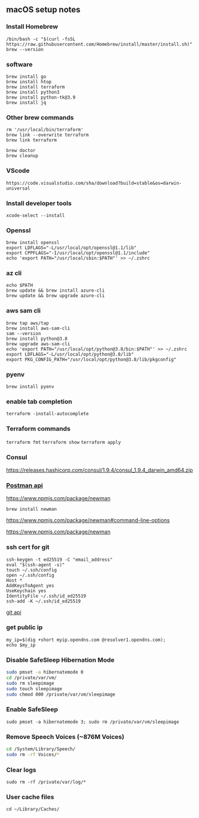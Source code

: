 ## macOS setup notes

### Install Homebrew
```shell
/bin/bash -c "$(curl -fsSL https://raw.githubusercontent.com/Homebrew/install/master/install.sh)"
brew --version
```
### software
```
brew install go
brew install htop
brew install terraform
brew install python3
brew install python-tk@3.9
brew install jq
```
### Other brew commands
```shell
rm '/usr/local/bin/terraform'
brew link --overwrite terraform
brew link terraform

brew doctor
brew cleanup
```
### VScode
```
https://code.visualstudio.com/sha/download?build=stable&os=darwin-universal
```
### Install developer tools
`xcode-select --install`

### Openssl
```shell
brew install openssl
export LDFLAGS="-L/usr/local/opt/openssl@1.1/lib"
export CPPFLAGS="-I/usr/local/opt/openssl@1.1/include"
echo 'export PATH="/usr/local/sbin:$PATH"' >> ~/.zshrc
```   
### az cli
```shell   
echo $PATH
brew update && brew install azure-cli
brew update && brew upgrade azure-cli
```  
### aws sam cli
```
brew tap aws/tap
brew install aws-sam-cli
sam --version
brew install python@3.8
brew upgrade aws-sam-cli
echo 'export PATH="/usr/local/opt/python@3.8/bin:$PATH"' >> ~/.zshrc
export LDFLAGS="-L/usr/local/opt/python@3.8/lib"
export PKG_CONFIG_PATH="/usr/local/opt/python@3.8/lib/pkgconfig"
```
### pyenv    
`brew install pyenv`
    
### enable tab completion
`terraform -install-autocomplete`

### Terraform commands
`terraform fmt`
`terraform show`
`terraform apply`

### Consul
https://releases.hashicorp.com/consul/1.9.4/consul_1.9.4_darwin_amd64.zip
    
### [Postman api](https://dl.pstmn.io/download/latest/osx)

https://www.npmjs.com/package/newman 

`brew install newman`
        
https://www.npmjs.com/package/newman#command-line-options
        
https://www.npmjs.com/package/newman

### ssh cert for git
``` 
ssh-keygen -t ed25519 -C "email_address"
eval "$(ssh-agent -s)"
touch ~/.ssh/config
open ~/.ssh/config
Host *
AddKeysToAgent yes
UseKeychain yes
IdentityFile ~/.ssh/id_ed25519    
ssh-add -K ~/.ssh/id_ed25519
```       
[git api](https://docs.github.com/en/free-pro-team@latest/rest/reference)

### get public ip
```
my_ip=$(dig +short myip.opendns.com @resolver1.opendns.com);
echo $my_ip
```
### Disable SafeSleep Hibernation Mode
```bash
sudo pmset -a hibernatemode 0
cd /private/var/vm/
sudo rm sleepimage
sudo touch sleepimage
sudo chmod 000 /private/var/vm/sleepimage
```
### Enable SafeSleep
`sudo pmset -a hibernatemode 3; sudo rm /private/var/vm/sleepimage`

### Remove Speech Voices (~876M	Voices)
```bash
cd /System/Library/Speech/
sudo rm -rf Voices/*
```
### Clear logs
`sudo rm -rf /private/var/log/*`

### User cache files
`cd ~/Library/Caches/`

